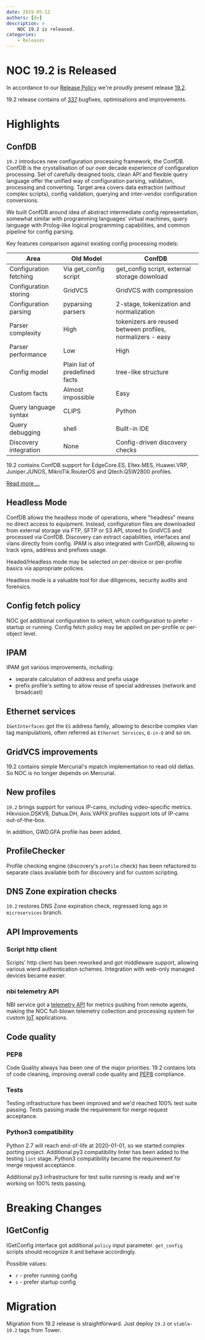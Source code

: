 ```yaml
---
date: 2019-05-12
authors: [dv]
description: >
    NOC 19.2 is released.
categories:
    - Releases
---
```

# NOC 19.2 is Released

In accordance to our [Release Policy](../../release-policy/index.md)
we're proudly present release [19.2](https://code.getnoc.com/noc/noc/tags/19.2).

19.2 release contains of [337](https://code.getnoc.com/noc/noc/merge_requests?scope=all&state=merged&milestone_title=19.2) bugfixes, optimisations and improvements.
<!-- more -->

# Highlights

## ConfDB
`19.2` introduces new configuration processing framework, the ConfDB. 
ConfDB is the crystallisation of our over decade experience of configuration processing.
Set of carefully designed tools, clean API and flexible query language
offer the unified way of configuration parsing, validation, processing and converting. 
Target area covers data extraction (without complex scripts), config validation,
querying and inter-vendor configuration conversions.

We built ConfDB around idea of abstract intermediate config representation,
somewhat similar with programming languages' virtual machines, query
language with Prolog-like logical programming capabilities, and
common pipeline for config parsing.

Key features comparison against existing config processing models:

| Area                   | Old Model                      | ConfDB                                                     |
| ---------------------- | ------------------------------ | ---------------------------------------------------------- |
| Configuration fetching | Via get_config script          | get_config script, external storage download               |
| Configuration storing  | GridVCS                        | GridVCS with compression                                   |
| Configuration parsing  | pyparsing parsers              | 2-stage, tokenization and normalization                    |
| Parser complexity      | High                           | tokenizers are reused between profiles, normalizers - easy |
| Parser performance     | Low                            | High                                                       |
| Config model           | Plain list of predefined facts | tree-like structure                                        |
| Custom facts           | Almost impossible              | Easy                                                       |
| Query language syntax  | CLIPS                          | Python                                                     |
| Query debugging        | shell                          | Built-in IDE                                               |
| Discovery integration  | None                           | Config-driven discovery checks                             |

19.2 contains ConfDB support for EdgeCore.ES, Eltex.MES, Huawei.VRP,
Juniper.JUNOS, MikroTik.RouterOS and Qtech.QSW2800 profiles.

[Read more ...](https://docs.getnoc.com/master/en/dev/confdb.html)

## Headless Mode
ConfDB allows the headless mode of operations, where "headless" means
no direct access to equipment. Instead, configuration files are
downloaded from external storage via FTP, SFTP or S3 API, stored to GridVCS
and processed via ConfDB. Discovery can extract capabilities, interfaces and vlans
directly from config. IPAM is also integrated with ConfDB, allowing to track vpns, address and prefixes usage.

Headed/Headless mode may be selected on per-device or per-profile basics via appropriate policies.

Headless mode is a valuable tool for due diligences, security audits and forensics.

## Config fetch policy
NOC got additional configuration to select, which configuration
to prefer - startup or running. Config fetch policy may be 
applied on per-profile or per-object level.

## IPAM
IPAM got various improvements, including:
* separate calculation of address and prefix usage
* prefix profile's setting to allow reuse of special addresses (network and broadcast)

## Ethernet services
`IGetInterfaces` got the `ES` address family, allowing to describe
complex vlan tag manipulations, often referred as `Ethernet Services`,
`Q-in-Q` and so on.

## GridVCS improvements
19.2 contains simple Mercurial's mpatch implementation to read
old deltas. So NOC is no longer depends on Mercurial. 

## New profiles
`19.2` brings support for various IP-cams, including video-specific
metrics. Hikvision.DSKV8, Dahua.DH, Axis.VAPIX profiles support
lots of IP-cams out-of-the-box.

In addition, GWD.GFA profile has been added.

## ProfileChecker
Profile checking engine (discovery's `profile` check) has been
refactored to separate class available both for discovery
and for custom scripting.

## DNS Zone expiration checks
`19.2` restores DNS Zone expiration check, regressed long ago in
`microservices` branch.

## API Improvements

### Script http client
Scripts' http client has been reworked and got middleware support,
allowing various wierd authentication schemes. Integration with
web-only managed devices became easier.

### nbi telemetry API
NBI service got a [telemetry API](https://docs.getnoc.com/master/en/api/nbi-telemetry.html)
for metrics pushing from remote agents, making the NOC full-blown
telemetry collection and processing system for custom
[IoT](https://en.wikipedia.org/wiki/Internet_of_things) applications.

## Code quality
### PEP8
Code Quality always has been one of the major priorities.
19.2 contains lots of code cleaning, improving overall code quality
and [PEP8](https://www.python.org/dev/peps/pep-0008/) compliance.

### Tests
Testing infrastructure has been improved and we'd reached
100% test suite passing. Tests passing made the requirement
for merge request acceptance.

### Python3 compatibility
Python 2.7 will reach end-of-life at 2020-01-01, so we started complex
porting project. Additional py3 compatibility linter has been added
to the testing `lint` stage. Python3 compatibility became the requirement
for merge request acceptance.

Additional py3   infrastructure for test suite running is ready and
we're working on 100% tests passing.

# Breaking Changes
## IGetConfig
IGetConfig interface got additional `policy` input parameter.
`get_config` scripts should recognize it and behave accordingly.

Possible values:

* `r` - prefer running config
* `s` - prefer startup config

# Migration
Migration from 19.2 release is straightforward. Just deploy 
`19.2` or `stable-19.2` tags from Tower.
